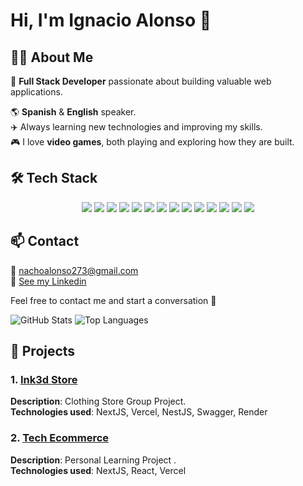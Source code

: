 # Hi, I'm Ignacio Alonso 👋  

## 👨‍💻 About Me  

💫 **Full Stack Developer** passionate about building valuable web applications.  

🌎 **Spanish** & **English** speaker.  
✈️ Always learning new technologies and improving my skills.  
🎮 I love **video games**, both playing and exploring how they are built.  

## 🛠 Tech Stack  
<p align="center">
  <img src="https://img.shields.io/badge/HTML5-E34F26?style=for-the-badge&logo=html5&logoColor=white" />
  <img src="https://img.shields.io/badge/CSS3-1572B6?style=for-the-badge&logo=css3&logoColor=white" />
  <img src="https://img.shields.io/badge/JavaScript-F7DF1E?style=for-the-badge&logo=javascript&logoColor=black" />
  <img src="https://img.shields.io/badge/TypeScript-3178C6?style=for-the-badge&logo=typescript&logoColor=white" />
  <img src="https://img.shields.io/badge/Next.js-000000?style=for-the-badge&logo=nextdotjs&logoColor=white" />
  <img src="https://img.shields.io/badge/React-61DAFB?style=for-the-badge&logo=react&logoColor=black" />
  <img src="https://img.shields.io/badge/Vercel-000000?style=for-the-badge&logo=vercel&logoColor=white" />
  <img src="https://img.shields.io/badge/Node.js-339933?style=for-the-badge&logo=nodedotjs&logoColor=white" />
  <img src="https://img.shields.io/badge/Express-000000?style=for-the-badge&logo=express&logoColor=white" />
  <img src="https://img.shields.io/badge/NestJS-E0234E?style=for-the-badge&logo=nestjs&logoColor=white" />
  <img src="https://img.shields.io/badge/PostgreSQL-336791?style=for-the-badge&logo=postgresql&logoColor=white" />
  <img src="https://img.shields.io/badge/TypeORM-FF5733?style=for-the-badge&logo=typeorm&logoColor=white" />
  <img src="https://img.shields.io/badge/MongoDB-47A248?style=for-the-badge&logo=mongodb&logoColor=white" />
  <img src="https://img.shields.io/badge/Git-F05032?style=for-the-badge&logo=git&logoColor=white" />
</p>

## 📫 Contact  
📧 [nachoalonso273@gmail.com](mailto:nachoalonso273@gmail.com)  
💼 [See my Linkedin](https://www.linkedin.com/in/ignacio-alonso-5680872b4/) 
 
Feel free to contact me and start a conversation 🚀  


![GitHub Stats](https://github-readme-stats.vercel.app/api?username=ITAlonsoRabanal&show_icons=true&count_private=true&hide=prs&theme=tokyonight)
![Top Languages](https://github-readme-stats.vercel.app/api/top-langs/?username=ITAlonsoRabanal&layout=compact&theme=tokyonight)


## 🚀 Projects  

### 1. [Ink3d Store](https://ink3d-tech-2-0.vercel.app/home) 
**Description**: Clothing Store Group Project.  
**Technologies used**: NextJS, Vercel, NestJS, Swagger, Render  

### 2. [**Tech Ecommerce**](https://m4-eccomerce.vercel.app/Landing)
**Description**: Personal Learning Project .  
**Technologies used**: NextJS, React, Vercel
